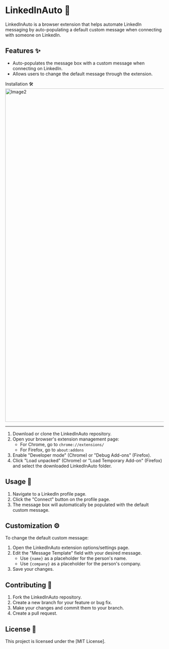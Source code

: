 LinkedInAuto 🚀
===============

LinkedInAuto is a browser extension that helps automate LinkedIn messaging by auto-populating a default custom message when connecting with someone on LinkedIn.

Features ✨
----------

-   Auto-populates the message box with a custom message when connecting on LinkedIn.
-   Allows users to change the default message through the extension.

Installation 🛠️<img width="1057" alt="Image2" src="https://user-images.githubusercontent.com/77849842/234311940-c9cd6b1c-534f-42a2-9953-1605ce194bad.PNG">

----------------

1.  Download or clone the LinkedInAuto repository.
2.  Open your browser's extension management page:
    -   For Chrome, go to `chrome://extensions/`
    -   For Firefox, go to `about:addons`
3.  Enable "Developer mode" (Chrome) or "Debug Add-ons" (Firefox).
4.  Click "Load unpacked" (Chrome) or "Load Temporary Add-on" (Firefox) and select the downloaded LinkedInAuto folder.

Usage 📖
--------

1.  Navigate to a LinkedIn profile page.
2.  Click the "Connect" button on the profile page.
3.  The message box will automatically be populated with the default custom message.

Customization ⚙️
----------------

To change the default custom message:

1.  Open the LinkedInAuto extension options/settings page.
2.  Edit the "Message Template" field with your desired message.
    -   Use `{name}` as a placeholder for the person's name.
    -   Use `{company}` as a placeholder for the person's company.
3.  Save your changes.

Contributing 🤝
---------------

1.  Fork the LinkedInAuto repository.
2.  Create a new branch for your feature or bug fix.
3.  Make your changes and commit them to your branch.
4.  Create a pull request.

License 📄
----------

This project is licensed under the [MIT License].
